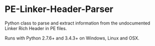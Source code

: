 # PE-Linker-Header-Parser
Python class to parse and extract information from the undocumented Linker Rich Header in PE files.

Runs with Python 2.7.6+ and 3.4.3+ on Windows, Linux and OSX.
